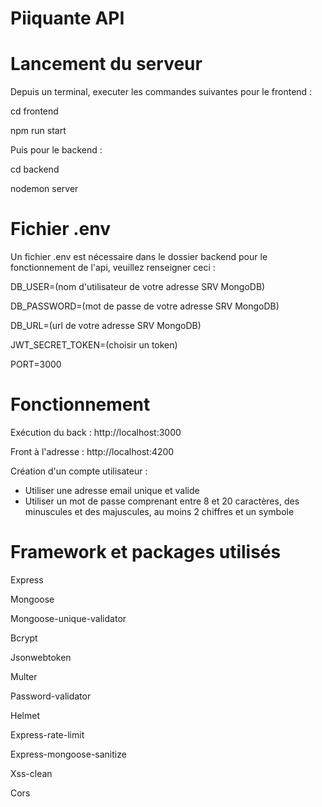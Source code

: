 # Piiquante API

# Lancement du serveur

Depuis un terminal, executer les commandes suivantes pour le frontend :

cd frontend

npm run start

Puis pour le backend : 

cd backend

nodemon server

# Fichier .env

Un fichier .env est nécessaire dans le dossier backend pour le fonctionnement de l'api, veuillez renseigner ceci :

DB_USER=(nom d'utilisateur de votre adresse SRV MongoDB)

DB_PASSWORD=(mot de passe de votre adresse SRV MongoDB)

DB_URL=(url de votre adresse SRV MongoDB)

JWT_SECRET_TOKEN=(choisir un token)

PORT=3000

# Fonctionnement

Exécution du back : http://localhost:3000

Front à l'adresse : http://localhost:4200

Création d'un compte utilisateur :

- Utiliser une adresse email unique et valide 
- Utiliser un mot de passe comprenant entre 8 et 20 caractères, des minuscules et des majuscules, au moins 2 chiffres et un symbole

# Framework et packages utilisés

Express

Mongoose

Mongoose-unique-validator

Bcrypt

Jsonwebtoken

Multer

Password-validator

Helmet

Express-rate-limit

Express-mongoose-sanitize

Xss-clean

Cors